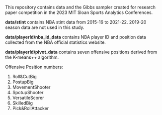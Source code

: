 
This repository contains data and the Gibbs sampler created for research
paper competition in the 2023 MIT Sloan Sports Analytics Conferences.

**data/stint** contains NBA stint data from 2015-16 to 2021-22. 2019-20
season data are not used in this study.

**data/playerId/nba_id_data** contains NBA player ID and position data
collected from the NBA official statistics website.

**data/playerId/pivot_data** contains seven offensive positions derived
from the K-means++ algorithm.

Offensive Position numbers:
1. Roll&CutBig
2. PostupBig
3. MovementShooter
4. SpotupShooter
5. VersatileScorer
6. SkilledBig
7. Pick&RollAttacker

